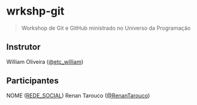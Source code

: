 # wrkshp-git

> Workshop de Git e GitHub ministrado no Universo da Programação

## Instrutor

William Oliveira ([@etc_william](https://twitter.com/etc_william))

## Participantes

NOME ([REDE_SOCIAL](LINK))
Renan Tarouco ([@RenanTarouco](https://twitter.com/RenanTarouco))
